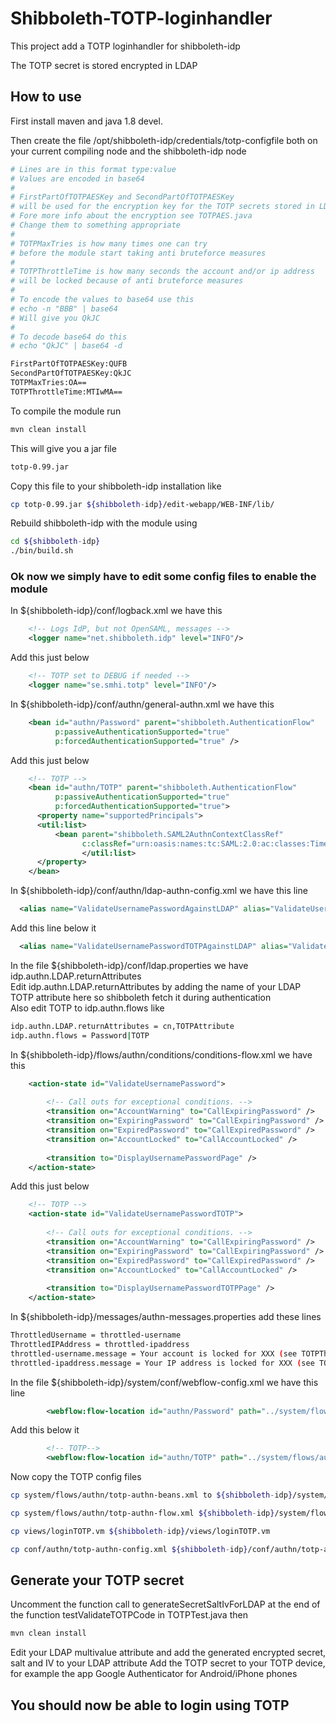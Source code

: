 # Shibboleth-TOTP-loginhandler
This project add a TOTP loginhandler for shibboleth-idp

The TOTP secret is stored encrypted in LDAP

## How to use
First install maven and java 1.8 devel.

Then create the file /opt/shibboleth-idp/credentials/totp-configfile
both on your current compiling node and the shibboleth-idp node
```bash
# Lines are in this format type:value
# Values are encoded in base64
#
# FirstPartOfTOTPAESKey and SecondPartOfTOTPAESKey
# will be used for the encryption key for the TOTP secrets stored in LDAP
# Fore more info about the encryption see TOTPAES.java
# Change them to something appropriate
#
# TOTPMaxTries is how many times one can try
# before the module start taking anti bruteforce measures
#
# TOTPThrottleTime is how many seconds the account and/or ip address
# will be locked because of anti bruteforce measures
#
# To encode the values to base64 use this
# echo -n "BBB" | base64
# Will give you QkJC
#
# To decode base64 do this
# echo "QkJC" | base64 -d

FirstPartOfTOTPAESKey:QUFB
SecondPartOfTOTPAESKey:QkJC
TOTPMaxTries:OA==
TOTPThrottleTime:MTIwMA==
```

To compile the module run

```bash
mvn clean install
```
This will give you a jar file
```bash
totp-0.99.jar
```
Copy this file to your shibboleth-idp installation like
```bash
cp totp-0.99.jar ${shibboleth-idp}/edit-webapp/WEB-INF/lib/
```
Rebuild shibboleth-idp with the module using
```bash
cd ${shibboleth-idp}
./bin/build.sh
```

### Ok now we simply have to edit some config files to enable the module

In ${shibboleth-idp}/conf/logback.xml we have this
```xml
    <!-- Logs IdP, but not OpenSAML, messages -->
    <logger name="net.shibboleth.idp" level="INFO"/>
```
Add this just below

```xml
    <!-- TOTP set to DEBUG if needed -->
    <logger name="se.smhi.totp" level="INFO"/>
```

In ${shibboleth-idp}/conf/authn/general-authn.xml we have this

```xml
    <bean id="authn/Password" parent="shibboleth.AuthenticationFlow"
          p:passiveAuthenticationSupported="true"
          p:forcedAuthenticationSupported="true" />

```
Add this just below
```xml
    <!-- TOTP -->
    <bean id="authn/TOTP" parent="shibboleth.AuthenticationFlow"
          p:passiveAuthenticationSupported="true"
          p:forcedAuthenticationSupported="true">
      <property name="supportedPrincipals">
      <util:list>
          <bean parent="shibboleth.SAML2AuthnContextClassRef"
                c:classRef="urn:oasis:names:tc:SAML:2.0:ac:classes:TimeSyncToken" />
                </util:list>
      </property>
    </bean>
```
In ${shibboleth-idp}/conf/authn/ldap-authn-config.xml we have this line
```xml
  <alias name="ValidateUsernamePasswordAgainstLDAP" alias="ValidateUsernamePassword" />
```
Add this line below it
```xml
  <alias name="ValidateUsernamePasswordTOTPAgainstLDAP" alias="ValidateUsernamePasswordTOTP" />
```

In the file ${shibboleth-idp}/conf/ldap.properties we have idp.authn.LDAP.returnAttributes  
Edit idp.authn.LDAP.returnAttributes by adding the name of your LDAP TOTP attribute here so shibboleth fetch it during authentication  
Also edit TOTP to idp.authn.flows like

```bash
idp.authn.LDAP.returnAttributes = cn,TOTPAttribute
idp.authn.flows = Password|TOTP
```

In ${shibboleth-idp}/flows/authn/conditions/conditions-flow.xml we have this
```xml
    <action-state id="ValidateUsernamePassword">
        
        <!-- Call outs for exceptional conditions. -->
        <transition on="AccountWarning" to="CallExpiringPassword" />
        <transition on="ExpiringPassword" to="CallExpiringPassword" />
        <transition on="ExpiredPassword" to="CallExpiredPassword" />
        <transition on="AccountLocked" to="CallAccountLocked" />
        
        <transition to="DisplayUsernamePasswordPage" />
    </action-state>
```
Add this just below
```xml
    <!-- TOTP -->
    <action-state id="ValidateUsernamePasswordTOTP">
        
        <!-- Call outs for exceptional conditions. -->
        <transition on="AccountWarning" to="CallExpiringPassword" />
        <transition on="ExpiringPassword" to="CallExpiringPassword" />
        <transition on="ExpiredPassword" to="CallExpiredPassword" />
        <transition on="AccountLocked" to="CallAccountLocked" />
        
        <transition to="DisplayUsernamePasswordTOTPPage" />
    </action-state>

```

In ${shibboleth-idp}/messages/authn-messages.properties add these lines
```bash
ThrottledUsername = throttled-username
ThrottledIPAddress = throttled-ipaddress
throttled-username.message = Your account is locked for XXX (see TOTPThrottle.java file) minutes
throttled-ipaddress.message = Your IP address is locked for XXX (see TOTPThrottle.java file) minutes
```

In the file ${shibboleth-idp}/system/conf/webflow-config.xml we have this line
```xml
        <webflow:flow-location id="authn/Password" path="../system/flows/authn/password-authn-flow.xml" />
```
Add this below it
```xml
        <!-- TOTP-->
        <webflow:flow-location id="authn/TOTP" path="../system/flows/authn/totp-authn-flow.xml" />
```

Now copy the TOTP config files
```bash
cp system/flows/authn/totp-authn-beans.xml to ${shibboleth-idp}/system/flows/authn/totp-authn-beans.xml

cp system/flows/authn/totp-authn-flow.xml ${shibboleth-idp}/system/flows/authn/totp-authn-flow.xml

cp views/loginTOTP.vm ${shibboleth-idp}/views/loginTOTP.vm

cp conf/authn/totp-authn-config.xml ${shibboleth-idp}/conf/authn/totp-authn-config.xml
```

## Generate your TOTP secret
Uncomment the function call to generateSecretSaltIvForLDAP at the end of the function testValidateTOTPCode in TOTPTest.java then
```bash
mvn clean install
```

Edit your LDAP multivalue attribute and add the generated encrypted secret, salt and IV to your LDAP attribute
Add the TOTP secret to your TOTP device, for example the app Google Authenticator for Android/iPhone phones
## You should now be able to login using TOTP
